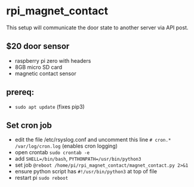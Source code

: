 # rpi_magnet_contact

This setup will communicate the door state to another server via API post.


$20 door sensor
----------------
* raspberry pi zero with headers
* 8GB micro SD card
* magnetic contact sensor


prereq:
---------------
* `sudo apt update` (fixes pip3)


Set cron job
---------------
*  edit the file /etc/rsyslog.conf and uncomment this line `# cron.*                          /var/log/cron.log` (enables cron logging)
*  open crontab `sudo crontab -e`
*  add `SHELL=/bin/bash`, `PYTHONPATH=/usr/bin/python3`
*  set job `@reboot /home/pi/rpi_magnet_contact/magnet_contact.py 2>&1`
*  ensure python script has `#!/usr/bin/python3` at top of file
*  restart pi `sudo reboot`


